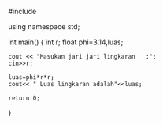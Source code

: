 #include <iostream>

using namespace std;

int main()
{
    int r;
    float phi=3.14,luas;

    cout << "Masukan jari jari lingkaran   :";
    cin>>r;

    luas=phi*r*r;
    cout<< " Luas lingkaran adalah"<<luas;

    return 0;
}
